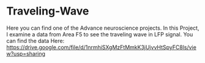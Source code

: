 # Traveling-Wave
Here you can find one of the Advance neuroscience projects. In this Project, I examine a data from Area F5 to see the traveling wave in LFP signal.
You can find the data Here: 
https://drive.google.com/file/d/1nrmhiSXgMzFtMmkK3jUjvvHtSpyFC8ls/view?usp=sharing
